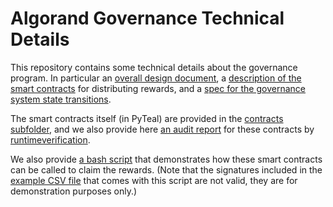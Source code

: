 # Algorand Governance Technical Details

This repository contains some technical details about the governance program. In particular an [overall design document](./Algorand-Governance_Implementation-aspects.pdf), a [description of the smart contracts](./Algorand-Governance_Rewards-claiming.pdf) for distributing rewards, and a [spec for the governance system state transitions](./af-gov1-spec.md).

The smart contracts itself (in PyTeal) are provided in the [contracts subfolder](./contracts/), and we also provide here [an audit report](./Algorand-Governance_Rewards-audit-report.pdf) for these contracts by [runtimeverification](https://runtimeverification.com/).

We also provide [a bash script](./misc/claim.sh) that demonstrates how these smart contracts can be called to claim the rewards. (Note that the signatures included in the [example CSV file](./misc/rewards-list-signed.csv) that comes with this script are not valid, they are for demonstration purposes only.)
